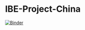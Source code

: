 # IBE-Project-China
[![Binder](https://mybinder.org/badge_logo.svg)](https://mybinder.org/v2/gh/shjain6670/IBE-Project-China/main)
